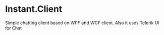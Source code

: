 # Instant.Client
Simple chatting client based on WPF and WCF client. Also it uses Telerik UI for Chat
